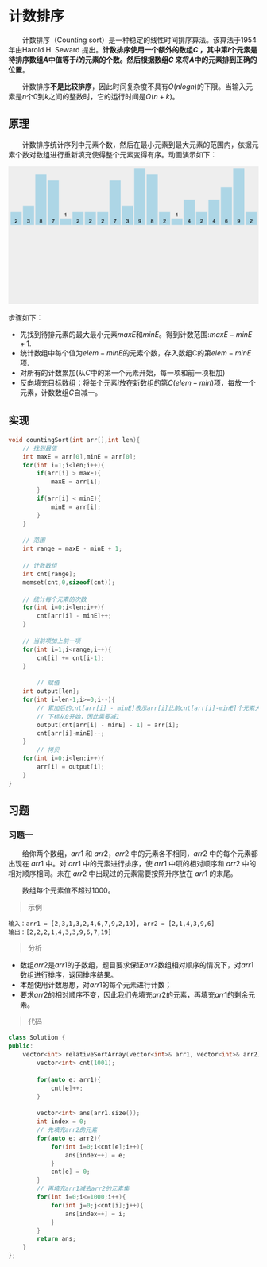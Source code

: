 # 计数排序

&emsp;&emsp;计数排序（Counting sort）是一种稳定的线性时间排序算法。该算法于1954年由Harold H. Seward 提出。**计数排序使用一个额外的数组$C$ ，其中第$i$个元素是待排序数组$A$中值等于$i$的元素的个数。然后根据数组$C$ 来将$A$中的元素排到正确的位置**。

&emsp;&emsp;计数排序**不是比较排序**，因此时间复杂度不具有$O(nlogn)$的下限。当输入元素是$n$个0到$k$之间的整数时，它的运行时间是$O(n+k)$。

## 原理

&emsp;&emsp;计数排序统计序列中元素个数，然后在最小元素到最大元素的范围内，依据元素个数对数组进行重新填充使得整个元素变得有序。动画演示如下：

![](./imags/countingSort_1.gif)

步骤如下：

- 先找到待排元素的最大最小元素$maxE$和$minE$。得到计数范围:$maxE-minE + 1$.
- 统计数组中每个值为$elem - minE$的元素个数，存入数组C的第$elem-minE$项.
- 对所有的计数累加(从$C$中的第一个元素开始，每一项和前一项相加)
- 反向填充目标数组；将每个元素$i$放在新数组的第$C(elem-min)$项，每放一个元素，计数数组$C$自减一。

## 实现

```C++
void countingSort(int arr[],int len){
	// 找到最值
	int maxE = arr[0],minE = arr[0];
	for(int i=1;i<len;i++){
		if(arr[i] > maxE){
			maxE = arr[i];
		}
		if(arr[i] < minE){
			minE = arr[i];
		}
	} 
	
	// 范围
	int range = maxE - minE + 1;
	
	// 计数数组
	int cnt[range];
	memset(cnt,0,sizeof(cnt));
	
	// 统计每个元素的次数
	for(int i=0;i<len;i++){
		cnt[arr[i] - minE]++;
	} 
	
	// 当前项加上前一项
	for(int i=1;i<range;i++){
		cnt[i] += cnt[i-1];
	} 
	
        // 赋值
	int output[len];
	for(int i=len-1;i>=0;i--){
        // 累加后的cnt[arr[i] - minE]表示arr[i]比前cnt[arr[i]-minE]个元素大
        // 下标从0开始，因此需要减1
		output[cnt[arr[i] - minE] - 1] = arr[i];
		cnt[arr[i]-minE]--;
	} 
        // 拷贝
	for(int i=0;i<len;i++){
		arr[i] = output[i];
	}
}
```

## 习题

### 习题一

&emsp;&emsp;给你两个数组，$arr1$ 和 $arr2$，$arr2$ 中的元素各不相同，$arr2$ 中的每个元素都出现在 $arr1$ 中。对 $arr1$ 中的元素进行排序，使 $arr1$ 中项的相对顺序和 $arr2$ 中的相对顺序相同。未在 $arr2$ 中出现过的元素需要按照升序放在 $arr1$ 的末尾。

&emsp;&emsp;数组每个元素值不超过1000。

> 示例

```
输入：arr1 = [2,3,1,3,2,4,6,7,9,2,19], arr2 = [2,1,4,3,9,6]
输出：[2,2,2,1,4,3,3,9,6,7,19]
```

> 分析

- 数组$arr2$是$arr1$的子数组，题目要求保证$arr2$数组相对顺序的情况下，对$arr1$数组进行排序，返回排序结果。
- 本题使用计数思想，对$arr1$的每个元素进行计数；
- 要求$arr2$的相对顺序不变，因此我们先填充$arr2$的元素，再填充$arr1$的剩余元素。

> 代码

```C++
class Solution {
public:
    vector<int> relativeSortArray(vector<int>& arr1, vector<int>& arr2) {
        vector<int> cnt(1001);

        for(auto e: arr1){
            cnt[e]++;
        }

        vector<int> ans(arr1.size());
        int index = 0;
        // 先填充arr2的元素
        for(auto e: arr2){
            for(int i=0;i<cnt[e];i++){
                ans[index++] = e;
            }
            cnt[e] = 0;
        }
        // 再填充arr1减去arr2的元素集
        for(int i=0;i<=1000;i++){
            for(int j=0;j<cnt[i];j++){
                ans[index++] = i;
            }
        }
        return ans;
    }   
};
```